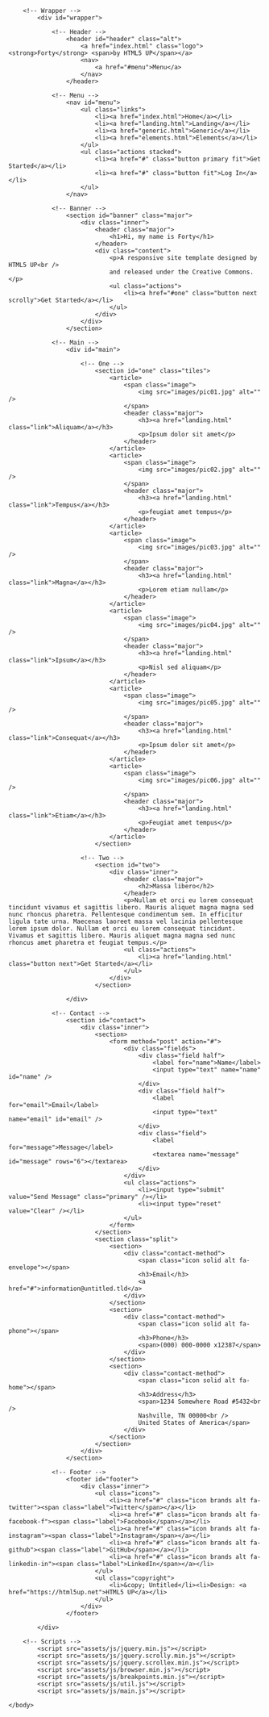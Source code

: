 <html>
	<head>
		<title>Forty by HTML5 UP</title>
		<meta charset="utf-8" />
		<meta name="viewport" content="width=device-width, initial-scale=1, user-scalable=no" />
		<link rel="stylesheet" href="assets/css/main.css" />
		<noscript><link rel="stylesheet" href="assets/css/noscript.css" /></noscript>
	</head>
	<body class="is-preload">

		<!-- Wrapper -->
			<div id="wrapper">

				<!-- Header -->
					<header id="header" class="alt">
						<a href="index.html" class="logo"><strong>Forty</strong> <span>by HTML5 UP</span></a>
						<nav>
							<a href="#menu">Menu</a>
						</nav>
					</header>

				<!-- Menu -->
					<nav id="menu">
						<ul class="links">
							<li><a href="index.html">Home</a></li>
							<li><a href="landing.html">Landing</a></li>
							<li><a href="generic.html">Generic</a></li>
							<li><a href="elements.html">Elements</a></li>
						</ul>
						<ul class="actions stacked">
							<li><a href="#" class="button primary fit">Get Started</a></li>
							<li><a href="#" class="button fit">Log In</a></li>
						</ul>
					</nav>

				<!-- Banner -->
					<section id="banner" class="major">
						<div class="inner">
							<header class="major">
								<h1>Hi, my name is Forty</h1>
							</header>
							<div class="content">
								<p>A responsive site template designed by HTML5 UP<br />
								and released under the Creative Commons.</p>
								<ul class="actions">
									<li><a href="#one" class="button next scrolly">Get Started</a></li>
								</ul>
							</div>
						</div>
					</section>

				<!-- Main -->
					<div id="main">

						<!-- One -->
							<section id="one" class="tiles">
								<article>
									<span class="image">
										<img src="images/pic01.jpg" alt="" />
									</span>
									<header class="major">
										<h3><a href="landing.html" class="link">Aliquam</a></h3>
										<p>Ipsum dolor sit amet</p>
									</header>
								</article>
								<article>
									<span class="image">
										<img src="images/pic02.jpg" alt="" />
									</span>
									<header class="major">
										<h3><a href="landing.html" class="link">Tempus</a></h3>
										<p>feugiat amet tempus</p>
									</header>
								</article>
								<article>
									<span class="image">
										<img src="images/pic03.jpg" alt="" />
									</span>
									<header class="major">
										<h3><a href="landing.html" class="link">Magna</a></h3>
										<p>Lorem etiam nullam</p>
									</header>
								</article>
								<article>
									<span class="image">
										<img src="images/pic04.jpg" alt="" />
									</span>
									<header class="major">
										<h3><a href="landing.html" class="link">Ipsum</a></h3>
										<p>Nisl sed aliquam</p>
									</header>
								</article>
								<article>
									<span class="image">
										<img src="images/pic05.jpg" alt="" />
									</span>
									<header class="major">
										<h3><a href="landing.html" class="link">Consequat</a></h3>
										<p>Ipsum dolor sit amet</p>
									</header>
								</article>
								<article>
									<span class="image">
										<img src="images/pic06.jpg" alt="" />
									</span>
									<header class="major">
										<h3><a href="landing.html" class="link">Etiam</a></h3>
										<p>Feugiat amet tempus</p>
									</header>
								</article>
							</section>

						<!-- Two -->
							<section id="two">
								<div class="inner">
									<header class="major">
										<h2>Massa libero</h2>
									</header>
									<p>Nullam et orci eu lorem consequat tincidunt vivamus et sagittis libero. Mauris aliquet magna magna sed nunc rhoncus pharetra. Pellentesque condimentum sem. In efficitur ligula tate urna. Maecenas laoreet massa vel lacinia pellentesque lorem ipsum dolor. Nullam et orci eu lorem consequat tincidunt. Vivamus et sagittis libero. Mauris aliquet magna magna sed nunc rhoncus amet pharetra et feugiat tempus.</p>
									<ul class="actions">
										<li><a href="landing.html" class="button next">Get Started</a></li>
									</ul>
								</div>
							</section>

					</div>

				<!-- Contact -->
					<section id="contact">
						<div class="inner">
							<section>
								<form method="post" action="#">
									<div class="fields">
										<div class="field half">
											<label for="name">Name</label>
											<input type="text" name="name" id="name" />
										</div>
										<div class="field half">
											<label for="email">Email</label>
											<input type="text" name="email" id="email" />
										</div>
										<div class="field">
											<label for="message">Message</label>
											<textarea name="message" id="message" rows="6"></textarea>
										</div>
									</div>
									<ul class="actions">
										<li><input type="submit" value="Send Message" class="primary" /></li>
										<li><input type="reset" value="Clear" /></li>
									</ul>
								</form>
							</section>
							<section class="split">
								<section>
									<div class="contact-method">
										<span class="icon solid alt fa-envelope"></span>
										<h3>Email</h3>
										<a href="#">information@untitled.tld</a>
									</div>
								</section>
								<section>
									<div class="contact-method">
										<span class="icon solid alt fa-phone"></span>
										<h3>Phone</h3>
										<span>(000) 000-0000 x12387</span>
									</div>
								</section>
								<section>
									<div class="contact-method">
										<span class="icon solid alt fa-home"></span>
										<h3>Address</h3>
										<span>1234 Somewhere Road #5432<br />
										Nashville, TN 00000<br />
										United States of America</span>
									</div>
								</section>
							</section>
						</div>
					</section>

				<!-- Footer -->
					<footer id="footer">
						<div class="inner">
							<ul class="icons">
								<li><a href="#" class="icon brands alt fa-twitter"><span class="label">Twitter</span></a></li>
								<li><a href="#" class="icon brands alt fa-facebook-f"><span class="label">Facebook</span></a></li>
								<li><a href="#" class="icon brands alt fa-instagram"><span class="label">Instagram</span></a></li>
								<li><a href="#" class="icon brands alt fa-github"><span class="label">GitHub</span></a></li>
								<li><a href="#" class="icon brands alt fa-linkedin-in"><span class="label">LinkedIn</span></a></li>
							</ul>
							<ul class="copyright">
								<li>&copy; Untitled</li><li>Design: <a href="https://html5up.net">HTML5 UP</a></li>
							</ul>
						</div>
					</footer>

			</div>

		<!-- Scripts -->
			<script src="assets/js/jquery.min.js"></script>
			<script src="assets/js/jquery.scrolly.min.js"></script>
			<script src="assets/js/jquery.scrollex.min.js"></script>
			<script src="assets/js/browser.min.js"></script>
			<script src="assets/js/breakpoints.min.js"></script>
			<script src="assets/js/util.js"></script>
			<script src="assets/js/main.js"></script>

	</body>
</html>

